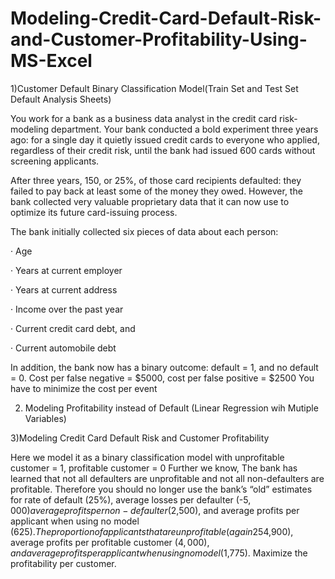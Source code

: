 # Modeling-Credit-Card-Default-Risk-and-Customer-Profitability-Using-MS-Excel


1)Customer Default Binary Classification Model(Train Set and Test Set Default Analysis Sheets)


You work for a bank as a business data analyst in the credit card risk-modeling department. Your bank conducted a bold experiment three years ago: for a single day it quietly issued credit cards to everyone who applied, regardless of their credit risk, until the bank had issued 600 cards without screening applicants.

After three years, 150, or 25%, of those card recipients defaulted: they failed to pay back at least some of the money they owed. However, the bank collected very valuable proprietary data that it can now use to optimize its future card-issuing process.

The bank initially collected six pieces of data about each person:

· Age

· Years at current employer

· Years at current address

· Income over the past year

· Current credit card debt, and

· Current automobile debt

In addition, the bank now has a binary outcome: default = 1, and no default = 0.
Cost per false negative = $5000, cost per false positive = $2500
You have to minimize the cost per event


2) Modeling Profitability instead of Default (Linear Regression wih Mutiple Variables)

3)Modeling Credit Card Default Risk and Customer Profitability

Here we model it as a binary classification model with unprofitable customer = 1, profitable customer = 0
Further we know,
The bank has learned that not all defaulters are unprofitable and not all non-defaulters are profitable. Therefore you should no longer use the bank’s “old” estimates for rate of default (25%), average losses per defaulter (-$5,000) average profits per non-defaulter ($2,500), and average profits per applicant when using no model ($625).
The proportion of applicants that are unprofitable (again 25%, but a different 25%), average losses per unprofitable customer (-$4,900), average profits per profitable customer ($4,000), and average profits per applicant when using no model ($1,775).
Maximize the profitability per customer.
